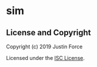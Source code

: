 # sim

## License and Copyright

Copyright (c) 2019 Justin Force

Licensed under the [ISC License](http://www.opensource.org/licenses/ISC).
